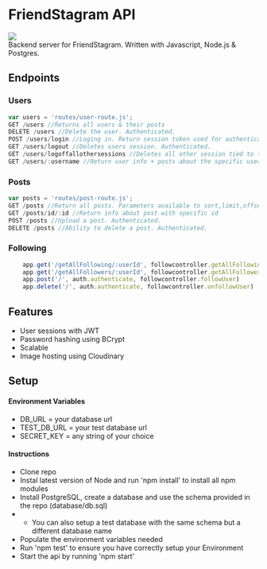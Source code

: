# FriendStagram API
<img src="https://travis-ci.org/BrandonDanis/FriendStagram-API.svg?branch=master"></img><br>
Backend server for FriendStagram. Written with Javascript, Node.js & Postgres.

## Endpoints
### Users
```javascript
var users = 'routes/user-route.js';
GET /users //Returns all users & their posts
DELETE /users //Delete the user. Authenticated.
POST /users/login //Loging in. Return session token used for authentication
GET /users/logout //Deletes users session. Authenticated.
GET /users/logoffallothersessions //Deletes all other session tied to the account. Authenticated.
GET /users/:username //Return user info + posts about the specific user
```

### Posts
```javascript
var posts = 'routes/post-route.js';
GET /posts //Return all posts. Parameters available to sort,limit,offset and search
GET /posts/id/:id //Return info about post with specific id
POST /posts //Upload a post. Authenticated.
DELETE /posts //Ability to delete a post. Authenticated.
```

### Following
```javascript
	app.get('/getAllFollowing/:userId', followcontroller.getAllFollowing)
	app.get('/getAllFollowers/:userId', followcontroller.getAllFollowers)
    app.post('/', auth.authenticate, followcontroller.followUser)
    app.delete('/', auth.authenticate, followcontroller.unfollowUser)
```

## Features
- User sessions with JWT
- Password hashing using BCrypt
- Scalable
- Image hosting using Cloudinary

## Setup

#### Environment Variables
* DB_URL = your database url
* TEST_DB_URL = your test database url
* SECRET_KEY = any string of your choice

#### Instructions
* Clone repo
* Instal latest version of Node and run 'npm install' to install all npm modules
* Install PostgreSQL, create a database and use the schema provided in the repo (database/db.sql)
* * You can also setup a test database with the same schema but a different database name
* Populate the environment variables needed
* Run 'npm test' to ensure you have correctly setup your Environment
* Start the api by running 'npm start'
